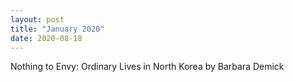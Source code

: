 ```yaml
---
layout: post
title: "January 2020"
date: 2020-08-18
---
```

Nothing to Envy: Ordinary Lives in North Korea by Barbara Demick
